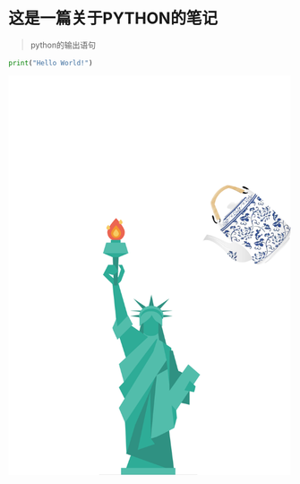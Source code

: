 # 这是一篇关于PYTHON的笔记

> python的输出语句

```python
print("Hello World!")
```

![自由女神](PYTHON.assets/自由女神.jpg)